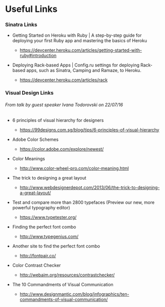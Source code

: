 # Useful Links

### Sinatra Links
* Getting Started on Heroku with Ruby | A step-by-step guide for deploying your first Ruby app and mastering the basics of Heroku 
  * https://devcenter.heroku.com/articles/getting-started-with-ruby#introduction


* Deploying Rack-based Apps | Config.ru settings for deploying Rack-based apps, such as Sinatra, Camping and Ramaze, to Heroku. 
  * https://devcenter.heroku.com/articles/rack

  


### Visual Design Links
###### From talk by guest speaker Ivana Todorovski on 22/07/16
* 6 principles of visual hierarchy for designers
  * https://99designs.com.sg/blog/tips/6-principles-of-visual-hierarchy

* Adobe Color Schemes
  * https://color.adobe.com/explore/newest/

* Color Meanings
  * http://www.color-wheel-pro.com/color-meaning.html

* The trick to designing a great layout
  * http://www.webdesignerdepot.com/2013/06/the-trick-to-designing-a-great-layout/

* Test and compare more than 2800 typefaces (Preview our new, more powerful typography editor)
  * https://www.typetester.org/

* Finding the perfect font combo
  * http://www.typegenius.com/

* Another site to find the perfect font combo
  * http://fontpair.co/

* Color Contrast Checker
  * http://webaim.org/resources/contrastchecker/ 

* The 10 Commandments of Visual Communication
  * http://www.designmantic.com/blog/infographics/ten-commandments-of-visual-communication/